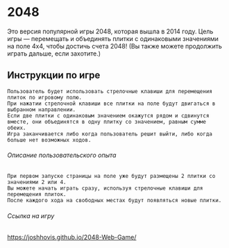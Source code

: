 # 2048
Это версия популярной игры 2048, которая вышла в 2014 году. Цель игры — перемещать и объединять плитки с одинаковыми значениями на поле 4x4, чтобы достичь счета 2048! (Вы также можете продолжить играть дальше, если захотите.)

## Инструкции по игре
    Пользователь будет использовать стрелочные клавиши для перемещения плиток по игровому полю.
    При нажатии стрелочной клавиши все плитки на поле будут двигаться в выбранном направлении.
    Если две плитки с одинаковым значением окажутся рядом и сдвинутся вместе, они объединятся в одну плитку со значением, равным сумме обеих.
    Игра заканчивается либо когда пользователь решит выйти, либо когда больше нет возможных ходов.

###### Описание пользовательского опыта
    При первом запуске страницы на поле уже будут размещены 2 плитки со значениями 2 или 4.
    Вы можете начать играть сразу, используя стрелочные клавиши для перемещения плиток.
    После каждого хода на свободных местах будут появляться новые плитки.

###### Ссылка на игру
https://joshhovis.github.io/2048-Web-Game/
